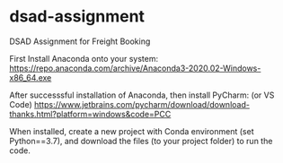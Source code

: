 # dsad-assignment
DSAD Assignment for Freight Booking 


First Install Anaconda onto your system:
https://repo.anaconda.com/archive/Anaconda3-2020.02-Windows-x86_64.exe

After successsful installation of Anaconda, then install PyCharm: (or VS Code)
https://www.jetbrains.com/pycharm/download/download-thanks.html?platform=windows&code=PCC

When installed, create a new project with Conda environment (set Python==3.7), and download the files (to your project folder) to run the code. 
